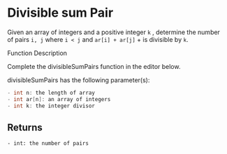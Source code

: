 # Divisible sum Pair

Given an array of integers and a positive integer ```k``` , determine the number of  pairs ```i, j``` where ```i < j``` and ```ar[i] + ar[j]``` +  is divisible by ```k```.

Function Description

Complete the divisibleSumPairs function in the editor below.

divisibleSumPairs has the following parameter(s):

```c
- int n: the length of array 
- int ar[n]: an array of integers
- int k: the integer divisor
```

## Returns

```- int: the number of pairs```
